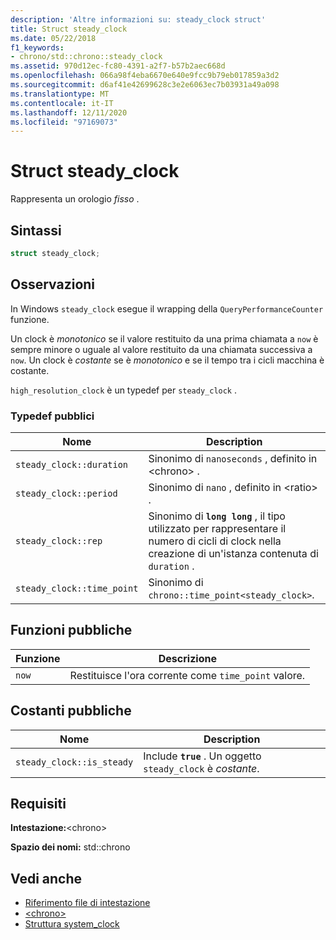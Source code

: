 ```yaml
---
description: 'Altre informazioni su: steady_clock struct'
title: Struct steady_clock
ms.date: 05/22/2018
f1_keywords:
- chrono/std::chrono::steady_clock
ms.assetid: 970d12ec-fc80-4391-a2f7-b57b2aec668d
ms.openlocfilehash: 066a98f4eba6670e640e9fcc9b79eb017859a3d2
ms.sourcegitcommit: d6af41e42699628c3e2e6063ec7b03931a49a098
ms.translationtype: MT
ms.contentlocale: it-IT
ms.lasthandoff: 12/11/2020
ms.locfileid: "97169073"
---
```

# <a name="steady_clock-struct"></a>Struct steady_clock

Rappresenta un orologio *fisso* .

## <a name="syntax"></a>Sintassi

```cpp
struct steady_clock;
```

## <a name="remarks"></a>Osservazioni

In Windows `steady_clock` esegue il wrapping della `QueryPerformanceCounter` funzione.

Un clock è *monotonico* se il valore restituito da una prima chiamata a `now` è sempre minore o uguale al valore restituito da una chiamata successiva a `now`. Un clock è *costante* se è *monotonico* e se il tempo tra i cicli macchina è costante.

`high_resolution_clock` è un typedef per `steady_clock` .

### <a name="public-typedefs"></a>Typedef pubblici

|Nome|Description|
|----------|-----------------|
|`steady_clock::duration`|Sinonimo di `nanoseconds` , definito in \<chrono> .|
|`steady_clock::period`|Sinonimo di `nano` , definito in \<ratio> .|
|`steady_clock::rep`|Sinonimo di **`long long`** , il tipo utilizzato per rappresentare il numero di cicli di clock nella creazione di un'istanza contenuta di `duration` .|
|`steady_clock::time_point`|Sinonimo di `chrono::time_point<steady_clock>`.|

## <a name="public-functions"></a>Funzioni pubbliche

|Funzione|Descrizione|
|--------------|-----------------|
|`now`|Restituisce l'ora corrente come `time_point` valore.|

## <a name="public-constants"></a>Costanti pubbliche

|Nome|Description|
|----------|-----------------|
|`steady_clock::is_steady`|Include **`true`** . Un oggetto `steady_clock` è *costante*.|

## <a name="requirements"></a>Requisiti

**Intestazione:**\<chrono>

**Spazio dei nomi:** std::chrono

## <a name="see-also"></a>Vedi anche

- [Riferimento file di intestazione](../standard-library/cpp-standard-library-header-files.md)
- [\<chrono>](../standard-library/chrono.md)
- [Struttura system_clock](../standard-library/system-clock-structure.md)
